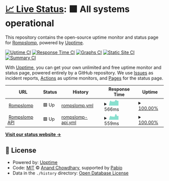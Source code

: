 # [📈 Live Status](https://rompslomp.github.io/upptime): <!--live status--> **🟩 All systems operational**

This repository contains the open-source uptime monitor and status page for [Rompslomp](https://rompslomp.github.io/upptime), powered by [Upptime](https://github.com/upptime/upptime).

[![Uptime CI](https://github.com/rompslomp/upptime/workflows/Uptime%20CI/badge.svg)](https://github.com/rompslomp/upptime/actions?query=workflow%3A%22Uptime+CI%22)
[![Response Time CI](https://github.com/rompslomp/upptime/workflows/Response%20Time%20CI/badge.svg)](https://github.com/rompslomp/upptime/actions?query=workflow%3A%22Response+Time+CI%22)
[![Graphs CI](https://github.com/rompslomp/upptime/workflows/Graphs%20CI/badge.svg)](https://github.com/rompslomp/upptime/actions?query=workflow%3A%22Graphs+CI%22)
[![Static Site CI](https://github.com/rompslomp/upptime/workflows/Static%20Site%20CI/badge.svg)](https://github.com/rompslomp/upptime/actions?query=workflow%3A%22Static+Site+CI%22)
[![Summary CI](https://github.com/rompslomp/upptime/workflows/Summary%20CI/badge.svg)](https://github.com/rompslomp/upptime/actions?query=workflow%3A%22Summary+CI%22)

With [Upptime](https://upptime.js.org), you can get your own unlimited and free uptime monitor and status page, powered entirely by a GitHub repository. We use [Issues](https://github.com/rompslomp/upptime/issues) as incident reports, [Actions](https://github.com/rompslomp/upptime/actions) as uptime monitors, and [Pages](https://rompslomp.github.io/upptime) for the status page.

<!--start: status pages-->
<!-- This summary is generated by Upptime (https://github.com/upptime/upptime) -->
<!-- Do not edit this manually, your changes will be overwritten -->
<!-- prettier-ignore -->
| URL | Status | History | Response Time | Uptime |
| --- | ------ | ------- | ------------- | ------ |
| <img alt="" src="https://icons.duckduckgo.com/ip3/app.rompslomp.nl.ico" height="13"> [Rompslomp](https://app.rompslomp.nl/up) | 🟩 Up | [rompslomp.yml](https://github.com/rompslomp/uptime/commits/HEAD/history/rompslomp.yml) | <details><summary><img alt="Response time graph" src="./graphs/rompslomp/response-time-week.png" height="20"> 566ms</summary><br><a href="https://status.rompslomp.nl/history/rompslomp"><img alt="Response time 541" src="https://img.shields.io/endpoint?url=https%3A%2F%2Fraw.githubusercontent.com%2Frompslomp%2Fuptime%2FHEAD%2Fapi%2Frompslomp%2Fresponse-time.json"></a><br><a href="https://status.rompslomp.nl/history/rompslomp"><img alt="24-hour response time 694" src="https://img.shields.io/endpoint?url=https%3A%2F%2Fraw.githubusercontent.com%2Frompslomp%2Fuptime%2FHEAD%2Fapi%2Frompslomp%2Fresponse-time-day.json"></a><br><a href="https://status.rompslomp.nl/history/rompslomp"><img alt="7-day response time 566" src="https://img.shields.io/endpoint?url=https%3A%2F%2Fraw.githubusercontent.com%2Frompslomp%2Fuptime%2FHEAD%2Fapi%2Frompslomp%2Fresponse-time-week.json"></a><br><a href="https://status.rompslomp.nl/history/rompslomp"><img alt="30-day response time 575" src="https://img.shields.io/endpoint?url=https%3A%2F%2Fraw.githubusercontent.com%2Frompslomp%2Fuptime%2FHEAD%2Fapi%2Frompslomp%2Fresponse-time-month.json"></a><br><a href="https://status.rompslomp.nl/history/rompslomp"><img alt="1-year response time 541" src="https://img.shields.io/endpoint?url=https%3A%2F%2Fraw.githubusercontent.com%2Frompslomp%2Fuptime%2FHEAD%2Fapi%2Frompslomp%2Fresponse-time-year.json"></a></details> | <details><summary><a href="https://status.rompslomp.nl/history/rompslomp">100.00%</a></summary><a href="https://status.rompslomp.nl/history/rompslomp"><img alt="All-time uptime 100.00%" src="https://img.shields.io/endpoint?url=https%3A%2F%2Fraw.githubusercontent.com%2Frompslomp%2Fuptime%2FHEAD%2Fapi%2Frompslomp%2Fuptime.json"></a><br><a href="https://status.rompslomp.nl/history/rompslomp"><img alt="24-hour uptime 100.00%" src="https://img.shields.io/endpoint?url=https%3A%2F%2Fraw.githubusercontent.com%2Frompslomp%2Fuptime%2FHEAD%2Fapi%2Frompslomp%2Fuptime-day.json"></a><br><a href="https://status.rompslomp.nl/history/rompslomp"><img alt="7-day uptime 100.00%" src="https://img.shields.io/endpoint?url=https%3A%2F%2Fraw.githubusercontent.com%2Frompslomp%2Fuptime%2FHEAD%2Fapi%2Frompslomp%2Fuptime-week.json"></a><br><a href="https://status.rompslomp.nl/history/rompslomp"><img alt="30-day uptime 100.00%" src="https://img.shields.io/endpoint?url=https%3A%2F%2Fraw.githubusercontent.com%2Frompslomp%2Fuptime%2FHEAD%2Fapi%2Frompslomp%2Fuptime-month.json"></a><br><a href="https://status.rompslomp.nl/history/rompslomp"><img alt="1-year uptime 100.00%" src="https://img.shields.io/endpoint?url=https%3A%2F%2Fraw.githubusercontent.com%2Frompslomp%2Fuptime%2FHEAD%2Fapi%2Frompslomp%2Fuptime-year.json"></a></details>
| <img alt="" src="https://icons.duckduckgo.com/ip3/api.rompslomp.nl.ico" height="13"> [Rompslomp API](https://api.rompslomp.nl/api/v1/status) | 🟩 Up | [rompslomp-api.yml](https://github.com/rompslomp/uptime/commits/HEAD/history/rompslomp-api.yml) | <details><summary><img alt="Response time graph" src="./graphs/rompslomp-api/response-time-week.png" height="20"> 559ms</summary><br><a href="https://status.rompslomp.nl/history/rompslomp-api"><img alt="Response time 579" src="https://img.shields.io/endpoint?url=https%3A%2F%2Fraw.githubusercontent.com%2Frompslomp%2Fuptime%2FHEAD%2Fapi%2Frompslomp-api%2Fresponse-time.json"></a><br><a href="https://status.rompslomp.nl/history/rompslomp-api"><img alt="24-hour response time 696" src="https://img.shields.io/endpoint?url=https%3A%2F%2Fraw.githubusercontent.com%2Frompslomp%2Fuptime%2FHEAD%2Fapi%2Frompslomp-api%2Fresponse-time-day.json"></a><br><a href="https://status.rompslomp.nl/history/rompslomp-api"><img alt="7-day response time 559" src="https://img.shields.io/endpoint?url=https%3A%2F%2Fraw.githubusercontent.com%2Frompslomp%2Fuptime%2FHEAD%2Fapi%2Frompslomp-api%2Fresponse-time-week.json"></a><br><a href="https://status.rompslomp.nl/history/rompslomp-api"><img alt="30-day response time 535" src="https://img.shields.io/endpoint?url=https%3A%2F%2Fraw.githubusercontent.com%2Frompslomp%2Fuptime%2FHEAD%2Fapi%2Frompslomp-api%2Fresponse-time-month.json"></a><br><a href="https://status.rompslomp.nl/history/rompslomp-api"><img alt="1-year response time 579" src="https://img.shields.io/endpoint?url=https%3A%2F%2Fraw.githubusercontent.com%2Frompslomp%2Fuptime%2FHEAD%2Fapi%2Frompslomp-api%2Fresponse-time-year.json"></a></details> | <details><summary><a href="https://status.rompslomp.nl/history/rompslomp-api">100.00%</a></summary><a href="https://status.rompslomp.nl/history/rompslomp-api"><img alt="All-time uptime 100.00%" src="https://img.shields.io/endpoint?url=https%3A%2F%2Fraw.githubusercontent.com%2Frompslomp%2Fuptime%2FHEAD%2Fapi%2Frompslomp-api%2Fuptime.json"></a><br><a href="https://status.rompslomp.nl/history/rompslomp-api"><img alt="24-hour uptime 100.00%" src="https://img.shields.io/endpoint?url=https%3A%2F%2Fraw.githubusercontent.com%2Frompslomp%2Fuptime%2FHEAD%2Fapi%2Frompslomp-api%2Fuptime-day.json"></a><br><a href="https://status.rompslomp.nl/history/rompslomp-api"><img alt="7-day uptime 100.00%" src="https://img.shields.io/endpoint?url=https%3A%2F%2Fraw.githubusercontent.com%2Frompslomp%2Fuptime%2FHEAD%2Fapi%2Frompslomp-api%2Fuptime-week.json"></a><br><a href="https://status.rompslomp.nl/history/rompslomp-api"><img alt="30-day uptime 100.00%" src="https://img.shields.io/endpoint?url=https%3A%2F%2Fraw.githubusercontent.com%2Frompslomp%2Fuptime%2FHEAD%2Fapi%2Frompslomp-api%2Fuptime-month.json"></a><br><a href="https://status.rompslomp.nl/history/rompslomp-api"><img alt="1-year uptime 100.00%" src="https://img.shields.io/endpoint?url=https%3A%2F%2Fraw.githubusercontent.com%2Frompslomp%2Fuptime%2FHEAD%2Fapi%2Frompslomp-api%2Fuptime-year.json"></a></details>

<!--end: status pages-->

[**Visit our status website →**](https://rompslomp.github.io/upptime)

## 📄 License

- Powered by: [Upptime](https://github.com/upptime/upptime)
- Code: [MIT](./LICENSE) © [Anand Chowdhary](https://anandchowdhary.com), supported by [Pabio](https://pabio.com)
- Data in the `./history` directory: [Open Database License](https://opendatacommons.org/licenses/odbl/1-0/)
